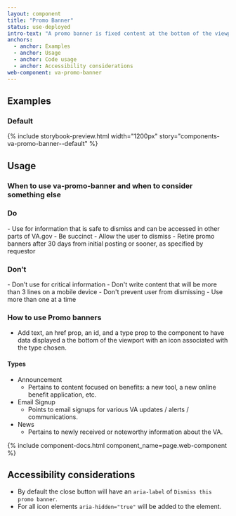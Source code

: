 ```yaml
---
layout: component
title: "Promo Banner"
status: use-deployed
intro-text: "A promo banner is fixed content at the bottom of the viewport used for dismissible announcements such as new tools, news, etc."
anchors:
  - anchor: Examples
  - anchor: Usage
  - anchor: Code usage
  - anchor: Accessibility considerations
web-component: va-promo-banner
---
```


## Examples

### Default

{% include storybook-preview.html width="1200px" story="components-va-promo-banner--default" %}

## Usage

### When to use va-promo-banner and when to consider something else

<div class="do-dont">
<div class="do-dont__do">
<h3 class="do-dont__heading">Do</h3>
<div class="do-dont__content" markdown="1">
- Use for information that is safe to dismiss and can be accessed in other parts of VA.gov
- Be succinct
- Allow the user to dismiss
- Retire promo banners after 30 days from initial posting or sooner, as specified by requestor
</div>
</div>
<div class="do-dont__dont">
<h3 class="do-dont__heading">Don’t</h3>
<div class="do-dont__content" markdown="1">
- Don't use for critical information
- Don't write content that will be more than 3 lines on a mobile device
- Don't prevent user from dismissing
- Use more than one at a time
</div>
</div>
</div>

### How to use Promo banners
-  Add text, an href prop, an id, and a type prop to the component to have data displayed a the bottom of the viewport with an icon associated with the type chosen.

#### Types

- Announcement
    - Pertains to content focused on benefits: a new tool, a new online benefit application, etc.
- Email Signup
    - Points to email signups for various VA updates / alerts / communications.
- News
    - Pertains to newly received or noteworthy information about the VA.

{% include component-docs.html component_name=page.web-component %}

## Accessibility considerations

- By default the close button will have an `aria-label` of `Dismiss this promo banner`. 
- For all icon elements `aria-hidden="true"` will be added to the element.